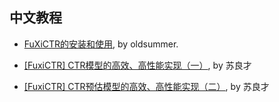 ## 中文教程

+ [FuXiCTR的安装和使用](https://zhuanlan.zhihu.com/p/456280709), by oldsummer.

+ [[FuxiCTR] CTR模型的高效、高性能实现（一）](https://zhuanlan.zhihu.com/p/437373335), by 苏良才

+ [[FuxiCTR] CTR预估模型的高效、高性能实现（二）](https://zhuanlan.zhihu.com/p/453385054), by 苏良才

